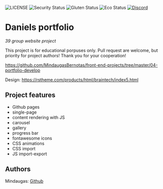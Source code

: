 ![LICENSE](https://img.shields.io/badge/license-MIT-blue.svg?style=flat-square)
![Security Status](https://img.shields.io/security-headers?label=Security&url=https%3A%2F%2Fgithub.com&style=flat-square)
![Gluten Status](https://img.shields.io/badge/Gluten-Free-green.svg)
![Eco Status](https://img.shields.io/badge/ECO-Friendly-green.svg)
[![Discord](https://discord.com/api/guilds/571393319201144843/widget.png)](https://discord.gg/dRwW4rw)

# Daniels portfolio

_39 group website project_

This project is for educational porpuses only. Pull request are welcome, but priority for project authors! Thank you for your cooperation!

https://github.com/MindaugasBernotas/front-end-projects/tree/master/04-portfolio-develop

Design: https://rstheme.com/products/html/braintech/index5.html

## Project features

- Github pages
- single-page
- content rendering with JS
- carousel
- gallery
- progress bar
- fontawesome icons
- CSS animations
- CSS import
- JS import-export

## Authors

Mindaugas: [Github](https://github.com/MindaugasBernotas)
